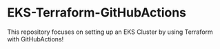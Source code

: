 # EKS-Terraform-GitHubActions

This repository focuses on setting up an EKS Cluster by using Terraform with GitHubActions!